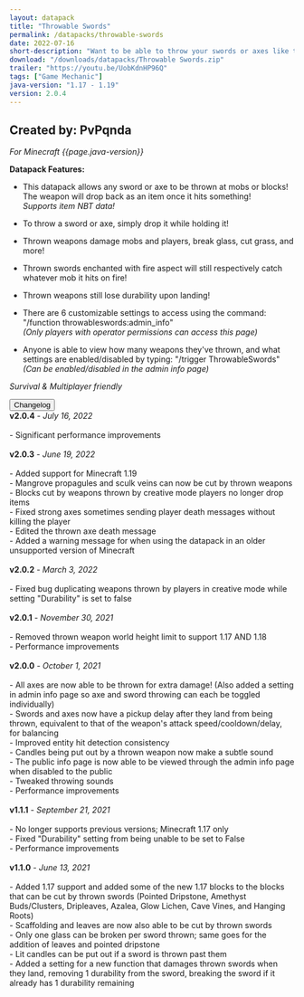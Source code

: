 ```yaml
---
layout: datapack
title: "Throwable Swords"
permalink: /datapacks/throwable-swords
date: 2022-07-16
short-description: "Want to be able to throw your swords or axes like tridents? Now you can."
download: "/downloads/datapacks/Throwable Swords.zip"
trailer: "https://youtu.be/UobKdnHP96Q"
tags: ["Game Mechanic"]
java-version: "1.17 - 1.19"
version: 2.0.4
---
```

Created by: PvPqnda
-
*For Minecraft {{page.java-version}}*

**Datapack Features:**

- This datapack allows any sword or axe to be thrown at mobs or blocks! The weapon will drop back as an item once it hits something!<br>
*Supports item NBT data!*

- To throw a sword or axe, simply drop it while holding it!

- Thrown weapons damage mobs and players, break glass, cut grass, and more!

- Thrown swords enchanted with fire aspect will still respectively catch whatever mob it hits on fire!

- Thrown weapons still lose durability upon landing!

- There are 6 customizable settings to access using the command:<br>
"/function throwableswords:admin_info"<br>
*(Only players with operator permissions can access this page)*

- Anyone is able to view how many weapons they've thrown, and what settings are enabled/disabled by typing: "/trigger ThrowableSwords"<br>
*(Can be enabled/disabled in the admin info page)*

*Survival & Multiplayer friendly*

<div id="accordion">
  <div class="card">
        <button class="card-header mb-0 btn btn-link text-decoration-none" data-toggle="collapse" data-target="#changelog" aria-expanded="false" aria-controls="changelog" id="changelogBtn">
           Changelog
        </button>
</div>

<div id="changelog" class="collapse" aria-labelledby="changelogBtn" data-parent="#accordion">
      <div class="card-body">
<b>v2.0.4</b> - <em>July 16, 2022</em><br>
<br>
- Significant performance improvements<br>
<br>
<b>v2.0.3</b> - <em>June 19, 2022</em><br>
<br>
- Added support for Minecraft 1.19<br>
- Mangrove propagules and sculk veins can now be cut by thrown weapons<br>
- Blocks cut by weapons thrown by creative mode players no longer drop items<br>
- Fixed strong axes sometimes sending player death messages without killing the player<br>
- Edited the thrown axe death message<br>
- Added a warning message for when using the datapack in an older unsupported version of Minecraft<br>
<br>
<b>v2.0.2</b> - <em>March 3, 2022</em><br>
<br>
- Fixed bug duplicating weapons thrown by players in creative mode while setting "Durability" is set to false<br>
<br>
<b>v2.0.1</b> - <em>November 30, 2021</em><br>
<br>
- Removed thrown weapon world height limit to support 1.17 AND 1.18<br>
- Performance improvements<br>
<br>
<b>v2.0.0</b> - <em>October 1, 2021</em><br>
<br>
- All axes are now able to be thrown for extra damage! (Also added a setting in admin info page so axe and sword throwing can each be toggled individually)<br>
- Swords and axes now have a pickup delay after they land from being thrown, equivalent to that of the weapon's attack speed/cooldown/delay, for balancing<br>
- Improved entity hit detection consistency<br>
- Candles being put out by a thrown weapon now make a subtle sound<br>
- The public info page is now able to be viewed through the admin info page when disabled to the public<br>
- Tweaked throwing sounds<br>
- Performance improvements<br>
<br>
<b>v1.1.1</b> - <em>September 21, 2021</em><br>
<br>
- No longer supports previous versions; Minecraft 1.17 only<br>
- Fixed "Durability" setting from being unable to be set to False<br>
- Performance improvements<br>
<br>
<b>v1.1.0</b> - <em>June 13, 2021</em><br>
<br>
- Added 1.17 support and added some of the new 1.17 blocks to the blocks that can be cut by thrown swords (Pointed Dripstone, Amethyst Buds/Clusters, Dripleaves, Azalea, Glow Lichen, Cave Vines, and Hanging Roots)<br>
- Scaffolding and leaves are now also able to be cut by thrown swords<br>
- Only one glass can be broken per sword thrown; same goes for the addition of leaves and pointed dripstone<br>
- Lit candles can be put out if a sword is thrown past them<br>
- Added a setting for a new function that damages thrown swords when they land, removing 1 durability from the sword, breaking the sword if it already has 1 durability remaining<br>
      </div>
    </div>
  </div>